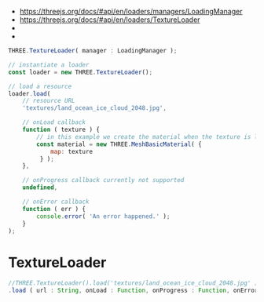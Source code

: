  * https://threejs.org/docs/#api/en/loaders/managers/LoadingManager
 * https://threejs.org/docs/#api/en/loaders/TextureLoader
 * 
 * 

```js
THREE.TextureLoader( manager : LoadingManager );
```

```js
// instantiate a loader
const loader = new THREE.TextureLoader();

// load a resource
loader.load(
	// resource URL
	'textures/land_ocean_ice_cloud_2048.jpg',

	// onLoad callback
	function ( texture ) {
		// in this example we create the material when the texture is loaded
		const material = new THREE.MeshBasicMaterial( {
			map: texture
		 } );
	},

	// onProgress callback currently not supported
	undefined,

	// onError callback
	function ( err ) {
		console.error( 'An error happened.' );
	}
);
```
# TextureLoader
```js
//THREE.TextureLoader().load('textures/land_ocean_ice_cloud_2048.jpg' ); 
.load ( url : String, onLoad : Function, onProgress : Function, onError : Function ) : Texture
```
